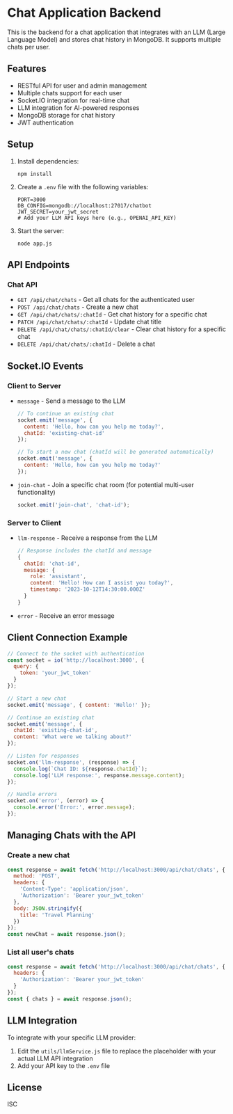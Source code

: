 # Chat Application Backend

This is the backend for a chat application that integrates with an LLM (Large Language Model) and stores chat history in MongoDB. It supports multiple chats per user.

## Features

- RESTful API for user and admin management
- Multiple chats support for each user
- Socket.IO integration for real-time chat
- LLM integration for AI-powered responses
- MongoDB storage for chat history
- JWT authentication

## Setup

1. Install dependencies:
   ```
   npm install
   ```

2. Create a `.env` file with the following variables:
   ```
   PORT=3000
   DB_CONFIG=mongodb://localhost:27017/chatbot
   JWT_SECRET=your_jwt_secret
   # Add your LLM API keys here (e.g., OPENAI_API_KEY)
   ```

3. Start the server:
   ```
   node app.js
   ```

## API Endpoints

### Chat API
- `GET /api/chat/chats` - Get all chats for the authenticated user
- `POST /api/chat/chats` - Create a new chat
- `GET /api/chat/chats/:chatId` - Get chat history for a specific chat
- `PATCH /api/chat/chats/:chatId` - Update chat title
- `DELETE /api/chat/chats/:chatId/clear` - Clear chat history for a specific chat
- `DELETE /api/chat/chats/:chatId` - Delete a chat

## Socket.IO Events

### Client to Server
- `message` - Send a message to the LLM
  ```javascript
  // To continue an existing chat
  socket.emit('message', { 
    content: 'Hello, how can you help me today?',
    chatId: 'existing-chat-id'
  });
  
  // To start a new chat (chatId will be generated automatically)
  socket.emit('message', { 
    content: 'Hello, how can you help me today?'
  });
  ```

- `join-chat` - Join a specific chat room (for potential multi-user functionality)
  ```javascript
  socket.emit('join-chat', 'chat-id');
  ```

### Server to Client
- `llm-response` - Receive a response from the LLM
  ```javascript
  // Response includes the chatId and message
  {
    chatId: 'chat-id',
    message: {
      role: 'assistant',
      content: 'Hello! How can I assist you today?',
      timestamp: '2023-10-12T14:30:00.000Z'
    }
  }
  ```
- `error` - Receive an error message

## Client Connection Example

```javascript
// Connect to the socket with authentication
const socket = io('http://localhost:3000', {
  query: {
    token: 'your_jwt_token'
  }
});

// Start a new chat
socket.emit('message', { content: 'Hello!' });

// Continue an existing chat
socket.emit('message', { 
  chatId: 'existing-chat-id',
  content: 'What were we talking about?' 
});

// Listen for responses
socket.on('llm-response', (response) => {
  console.log(`Chat ID: ${response.chatId}`);
  console.log('LLM response:', response.message.content);
});

// Handle errors
socket.on('error', (error) => {
  console.error('Error:', error.message);
});
```

## Managing Chats with the API

### Create a new chat
```javascript
const response = await fetch('http://localhost:3000/api/chat/chats', {
  method: 'POST',
  headers: {
    'Content-Type': 'application/json',
    'Authorization': 'Bearer your_jwt_token'
  },
  body: JSON.stringify({
    title: 'Travel Planning'
  })
});
const newChat = await response.json();
```

### List all user's chats
```javascript
const response = await fetch('http://localhost:3000/api/chat/chats', {
  headers: {
    'Authorization': 'Bearer your_jwt_token'
  }
});
const { chats } = await response.json();
```

## LLM Integration

To integrate with your specific LLM provider:

1. Edit the `utils/llmService.js` file to replace the placeholder with your actual LLM API integration
2. Add your API key to the `.env` file

## License

ISC 